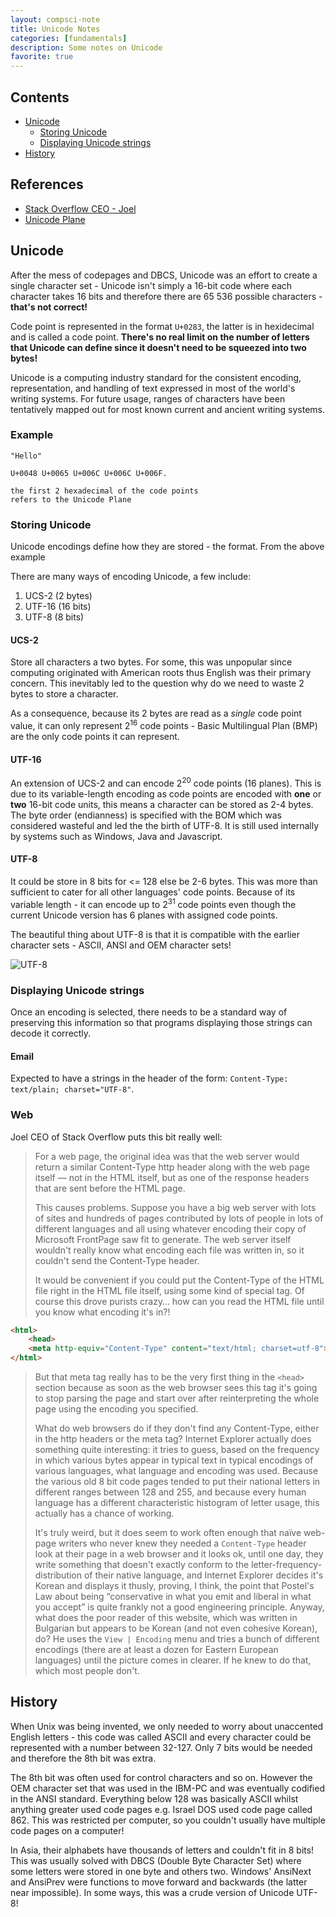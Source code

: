 ```yaml
---
layout: compsci-note
title: Unicode Notes
categories: [fundamentals]
description: Some notes on Unicode
favorite: true
---
```


## Contents

* [Unicode](#unicode)
  * [Storing Unicode](#storing-unicode)
  * [Displaying Unicode strings](#displaying-unicode-strings)
* [History](#history)

## References

* [Stack Overflow CEO - Joel](https://www.joelonsoftware.com/2003/10/08/the-absolute-minimum-every-software-developer-absolutely-positively-must-know-about-unicode-and-character-sets-no-excuses/)
* [Unicode Plane](https://en.wikipedia.org/wiki/Plane_(Unicode))

## Unicode

After the mess of codepages and DBCS, Unicode was an effort to create a single character set - Unicode isn't simply a 16-bit code where each character takes 16 bits and therefore there are 65 536 possible characters - **that's not correct!**

Code point is represented in the format `U+0283`, the latter is in hexidecimal and is called a code point. **There's no real limit on the number of letters that Unicode can define since it doesn't need to be squeezed into two bytes!**

Unicode is a computing industry standard for the consistent encoding, representation, and handling of text expressed in most of the world's writing systems. For future usage, ranges of characters have been tentatively mapped out for most known current and ancient writing systems.

### Example

```text
"Hello"

U+0048 U+0065 U+006C U+006C U+006F.

the first 2 hexadecimal of the code points
refers to the Unicode Plane
```

### Storing Unicode

Unicode encodings define how they are stored - the format. From the above example

There are many ways of encoding Unicode, a few include:

1. UCS-2 (2 bytes)
2. UTF-16 (16 bits)
3. UTF-8 (8 bits)

#### UCS-2

Store all characters a two bytes. For some, this was unpopular since computing originated with American roots thus English was their primary concern. This inevitably led to the question why do we need to waste 2 bytes to store a character.

As a consequence, because its 2 bytes are read as a *single* code point value, it can only represent 2<sup>16</sup> code points - Basic Multilingual Plan (BMP) are the only code points it can represent.

#### UTF-16

An extension of UCS-2 and can encode 2<sup>20</sup> code points (16 planes). This is due to its variable-length encoding as code points are encoded with **one** or **two** 16-bit code units, this means a character can be stored as 2-4 bytes. The byte order (endianness) is specified with the BOM which was considered wasteful and led the the birth of UTF-8. It is still used internally by systems such as Windows, Java and Javascript.

#### UTF-8

It could be store in 8 bits for <= 128 else be 2-6 bytes. This was more than sufficient to cater for all other languages' code points. Because of its variable length - it can encode up to 2<sup>31</sup> code points even though the current Unicode version has 6 planes with assigned code points.

The beautiful thing about UTF-8 is that it is compatible with the earlier character sets - ASCII, ANSI and OEM character sets!

![UTF-8](https://i.imgur.com/K8V1G1V.png)

### Displaying Unicode strings

Once an encoding is selected, there needs to be  a standard way of preserving this information so that programs displaying those strings can decode it correctly.

#### Email

Expected to have a strings in the header of the form: `Content-Type: text/plain; charset="UTF-8"`.

### Web

Joel CEO of Stack Overflow puts this bit really well:

>For a web page, the original idea was that the web server would return a similar Content-Type http header along with the web page itself — not in the HTML itself, but as one of the response headers that are sent before the HTML page.
>
>This causes problems. Suppose you have a big web server with lots of sites and hundreds of pages contributed by lots of people in lots of different languages and all using whatever encoding their copy of Microsoft FrontPage saw fit to generate. The web server itself wouldn't really know what encoding each file was written in, so it couldn't send the Content-Type header.
>
>It would be convenient if you could put the Content-Type of the HTML file right in the HTML file itself, using some kind of special tag. Of course this drove purists crazy… how can you read the HTML file until you know what encoding it's in?!

```html
<html>
    <head>
    <meta http-equiv="Content-Type" content="text/html; charset=utf-8">
</html>
```

>But that meta tag really has to be the very first thing in the `<head>` section because as soon as the web browser sees this tag it's going to stop parsing the page and start over after reinterpreting the whole page using the encoding you specified.
>
>What do web browsers do if they don't find any Content-Type, either in the http headers or the meta tag? Internet Explorer actually does something quite interesting: it tries to guess, based on the frequency in which various bytes appear in typical text in typical encodings of various languages, what language and encoding was used. Because the various old 8 bit code pages tended to put their national letters in different ranges between 128 and 255, and because every human language has a different characteristic histogram of letter usage, this actually has a chance of working.
>
>It's truly weird, but it does seem to work often enough that naïve web-page writers who never knew they needed a `Content-Type` header look at their page in a web browser and it looks ok, until one day, they write something that doesn't exactly conform to the letter-frequency-distribution of their native language, and Internet Explorer decides it's Korean and displays it thusly, proving, I think, the point that Postel's Law about being “conservative in what you emit and liberal in what you accept” is quite frankly not a good engineering principle. Anyway, what does the poor reader of this website, which was written in Bulgarian but appears to be Korean (and not even cohesive Korean), do? He uses the `View | Encoding` menu and tries a bunch of different encodings (there are at least a dozen for Eastern European languages) until the picture comes in clearer. If he knew to do that, which most people don't.

## History

When Unix was being invented, we only needed to worry about unaccented English letters - this code was called ASCII and every character could be represented with a number between 32-127. Only 7 bits would be needed and therefore the 8th bit was extra.

The 8th bit was often used for control characters and so on. However the OEM character set that was used in the IBM-PC and was eventually codified in the ANSI standard. Everything below 128 was basically ASCII whilst anything greater used code pages e.g. Israel DOS used code page called 862. This was restricted per computer, so you couldn't usually have multiple code pages on a computer!

In Asia, their alphabets have thousands of letters and couldn't fit in 8 bits! This was usually solved with DBCS (Double Byte Character Set) where some letters were stored in one byte and others two. Windows' AnsiNext and AnsiPrev were functions to move forward and backwards (the latter near impossible). In some ways, this was a crude version of Unicode UTF-8!
